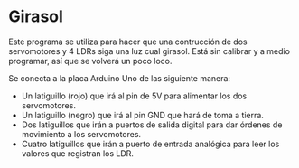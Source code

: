 # Girasol

Este programa se utiliza para hacer que una contrucción de dos servomotores y 4 LDRs siga una luz cual girasol. Está sin calibrar y a medio programar, así que se volverá un poco loco.

Se conecta a la placa Arduino Uno de las siguiente manera:
- Un latiguillo (rojo) que irá al pin de 5V para alimentar los dos servomotores.
- Un latiguillo (negro) que irá al pin GND que hará de toma a tierra.
- Dos latiguillos que irán a puertos de salida digital para dar órdenes de movimiento a los servomotores.
- Cuatro latiguillos que irán a puerto de entrada analógica para leer los valores que registran los LDR.

